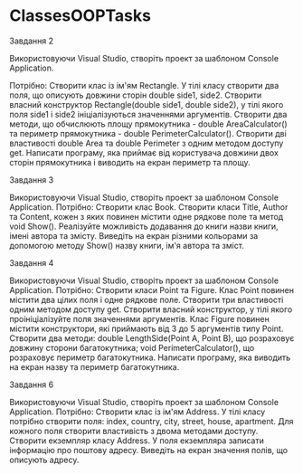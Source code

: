 # ClassesOOPTasks

Завдання 2 

Використовуючи Visual Studio, створіть проект за шаблоном Console Application. 

Потрібно: Створити клас із ім'ям Rectangle. У тілі класу створити два поля, що описують довжини сторін double side1, side2. Створити власний конструктор Rectangle(double side1, double side2), у тілі якого поля side1 і side2 ініціалізуються значеннями аргументів. Створити два методи, що обчислюють площу прямокутника - double AreaCalculator() та периметр прямокутника - double PerimeterCalculator(). Створити дві властивості double Area та double Perimeter з одним методом доступу get. Написати програму, яка приймає від користувача довжини двох сторін прямокутника і виводить на екран периметр та площу. 

Завдання 3 

Використовуючи Visual Studio, створіть проект за шаблоном Console Application. Потрібно: Створити клас Book. Створити класи Title, Author та Content, кожен з яких повинен містити одне рядкове поле та метод void Show(). Реалізуйте можливість додавання до книги назви книги, імені автора та змісту. Виведіть на екран різними кольорами за допомогою методу Show() назву книги, ім'я автора та зміст.

Завдання 4 

Використовуючи Visual Studio, створіть проект за шаблоном Console Application. Потрібно: Створити класи Point та Figure. Клас Point повинен містити два цілих поля і одне рядкове поле. Створити три властивості одним методом доступу get. Створити власний конструктор, у тілі якого проініціалізуйте поля значеннями аргументів. Клас Figure повинен містити конструктори, які приймають від 3 до 5 аргументів типу Point. Створити два методи: double LengthSide(Point A, Point B), що розраховує довжину сторони багатокутника; void PerimeterCalculator(), що розраховує периметр багатокутника. Написати програму, яка виводить на екран назву та периметр багатокутника.



Завдання 6

Використовуючи Visual Studio, створіть проект за шаблоном Console Application. Потрібно: Створити клас із ім'ям Address. У тілі класу потрібно створити поля: index, country, city, street, house, apartment. Для кожного поля створити властивість з двома методами доступу. Створити екземпляр класу Address. У поля екземпляра записати інформацію про поштову адресу. Виведіть на екран значення полів, що описують адресу.
